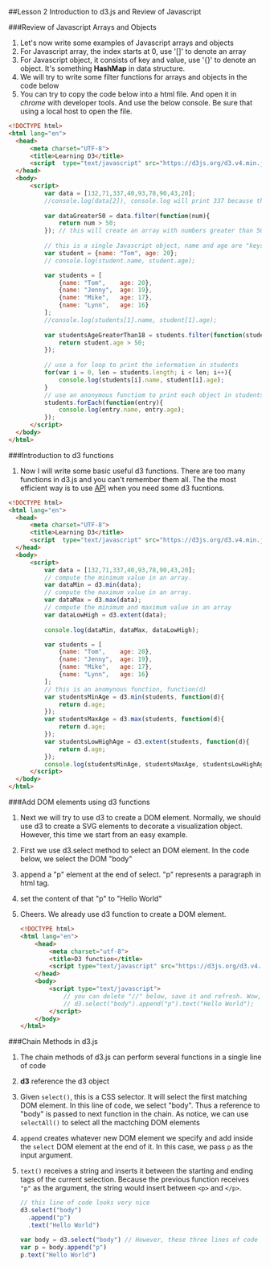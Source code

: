 ##Lesson 2 Introduction to d3.js and Review of Javascript

###Review of Javascript Arrays and Objects
1. Let's now write some examples of Javascript arrays and objects
  1. For Javascript array, the index starts at 0, use '[]' to denote an array
  2. For Javascript object, it consists of key and value, use '{}' to denote an object. It's something __HashMap__ in data structure.
  3. We will try to write some filter functions for arrays and objects in the code below
  4. You can try to copy the code below into a html file. And open it in _chrome_ with developer tools. And use the below console. Be sure that using a local host to open the file. 
  ```html
<!DOCTYPE html>
<html lang="en">
	<head>
		<meta charset="UTF-8">
		<title>Learning D3</title>
		<script  type="text/javascript" src="https://d3js.org/d3.v4.min.js"></script>
	</head>
	<body>
		<script>
			var data = [132,71,337,40,93,78,90,43,20];
			//console.log(data[2]), console.log will print 337 because the index of Javascript start at 0
			
			var dataGreater50 = data.filter(function(num){
				return num > 50;
			}); // this will create an array with numbers greater than 50
			
			// this is a single Javascript object, name and age are "keys", and Tom and 20 are "values"
			var student = {name: "Tom", age: 20}; 
			// console.log(student.name, student.age);

			var students = [
				{name: "Tom", 	 age: 20},
				{name: "Jenny",  age: 19},
				{name: "Mike", 	 age: 17},
				{name: "Lynn",	 age: 16}
			];
			//console.log(students[1].name, student[1].age);
			
			var studentsAgeGreaterThan18 = students.filter(function(student){
				return student.age > 50;
			});
			
			// use a for loop to print the information in students
			for(var i = 0, len = students.length; i < len; i++){
				console.log(students[i].name, student[i].age);
			}
			// use an anonymous functiom to print each object in students
			students.forEach(function(entry){ 
				console.log(entry.name, entry.age);
			});
		</script>	
	</body>
</html>
  ```

###Introduction to d3 functions
1. Now I will write some basic useful d3 functions. There are too many functions in d3.js and you can't remember them all. The the most efficient way is to use [API](https://github.com/d3/d3/blob/master/API.md) when you need some d3 fucntions. 
  ```html
<!DOCTYPE html>
<html lang="en">
	<head>
		<meta charset="UTF-8">
		<title>Learning D3</title>
		<script  type="text/javascript" src="https://d3js.org/d3.v4.min.js"></script>
	</head>
	<body>
		<script>
			var data = [132,71,337,40,93,78,90,43,20];
			// compute the minimum value in an array.
			var dataMin = d3.min(data);
			// compute the maximum value in an array.
			var dataMax = d3.max(data);
			// compute the minimum and maximum value in an array
			var dataLowHigh = d3.extent(data); 
			
			console.log(dataMin, dataMax, dataLowHigh);

			var students = [
				{name: "Tom", 	 age: 20},
				{name: "Jenny",  age: 19},
				{name: "Mike", 	 age: 17},
				{name: "Lynn",	 age: 16}
			];
			// this is an anomynous function, function(d)
			var studentsMinAge = d3.min(students, function(d){
				return d.age;
			});
			var studentsMaxAge = d3.max(students, function(d){
				return d.age;
			});
			var studentsLowHighAge = d3.extent(students, function(d){
				return d.age;
			});
			console.log(studentsMinAge, studentsMaxAge, studentsLowHighAge);
		</script>	
	</body>
</html>
  ```

###Add DOM elements using d3 functions
1. Next we will try to use d3 to create a DOM element. Normally, we should use d3 to create a SVG elements to decorate a visualization object. However, this time we start from an easy example.
2. First we use d3.select method to select an DOM element. In the code below, we select the DOM "body"
3. append a "p" element at the end of select. "p" represents a paragraph in html tag.
4. set the content of that "p" to "Hello World"
5. Cheers. We already use d3 function to create a DOM element.

	```html
	<!DOCTYPE html>
	<html lang="en">
	    <head>
	        <meta charset="utf-8">
	        <title>D3 function</title>
	        <script type="text/javascript" src="https://d3js.org/d3.v4.min.js"></script>
	    </head>
	    <body>
	        <script type="text/javascript">
	       		// you can delete "//" below, save it and refresh. Wow, the browser will show "Hello World"
				// d3.select("body").append("p").text("Hello World");
	        </script>
	    </body>
	</html>
	```
###Chain Methods in d3.js
1. The chain methods of d3.js can perform several functions in a single line of code
2. __d3__ reference the d3 object
3. Given ```select()```, this is a CSS selector. It will select the first matching DOM element. In this line of code, we select "body". Thus a reference to "body" is passed to next function in the chain. As notice, we can use ```selectAll()``` to select all the mactching DOM elements
4. ```append``` creates whatever new DOM element we specify and add inside the ```select``` DOM element at the end of it. In this case, we pass ```p``` as the input argument.
5. ```text()``` receives a string and inserts it between the starting and ending tags of the current selection. Because the previous function receives ```"p"``` as the argument, the string would insert between ```<p>``` and ```</p>```.

	```Javascript
	// this line of code looks very nice
	d3.select("body")  
	  .append("p")
	  .text("Hello World")
	
	var body = d3.select("body") // However, these three lines of code are a little messy
	var p = body.append("p")
	p.text("Hello World")
	```
